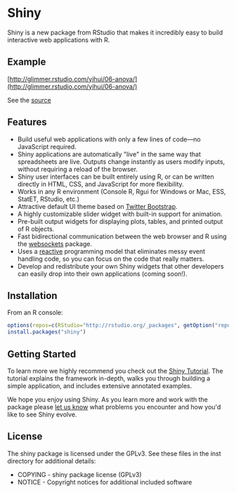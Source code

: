 # Shiny 

Shiny is a new package from RStudio that makes it incredibly easy to build interactive web applications with R.

## Example

[http://glimmer.rstudio.com/yihui/06-anova/](http://glimmer.rstudio.com/yihui/06-anova/)

See the [source](https://gist.github.com/3989195)

## Features

* Build useful web applications with only a few lines of code&mdash;no JavaScript required.
* Shiny applications are automatically "live" in the same way that spreadsheets are live. Outputs change instantly as users modify inputs, without requiring a reload of the browser.
* Shiny user interfaces can be built entirely using R, or can be written directly in HTML, CSS, and JavaScript for more flexibility.
* Works in any R environment (Console R, Rgui for Windows or Mac, ESS, StatET, RStudio, etc.)
* Attractive default UI theme based on [Twitter Bootstrap](http://twitter.github.com/bootstrap).
* A highly customizable slider widget with built-in support for animation.
* Pre-built output widgets for displaying plots, tables, and printed output of R objects.
* Fast bidirectional communication between the web browser and R using the [websockets](http://illposed.net/websockets.html) package.
* Uses a [reactive](http://en.wikipedia.org/wiki/Reactive_programming) programming model that eliminates messy event handling code, so you can focus on the code that really matters.
* Develop and redistribute your own Shiny widgets that other developers can easily drop into their own applications (coming soon!).

## Installation

From an R console:

```r
options(repos=c(RStudio="http://rstudio.org/_packages", getOption("repos")))
install.packages("shiny")
```

## Getting Started

To learn more we highly recommend you check out the [Shiny Tutorial](http://rstudio.github.com/shiny/tutorial). The tutorial explains the framework in-depth, walks you through building a simple application, and includes extensive annotated examples.

We hope you enjoy using Shiny. As you learn more and work with the package please [let us know](https://github.com/rstudio/shiny/issues) what problems you encounter and how you'd like to see Shiny evolve.

## License

The shiny package is licensed under the GPLv3. See these files in the inst directory for additional details:

- COPYING - shiny package license (GPLv3)
- NOTICE  - Copyright notices for additional included software
